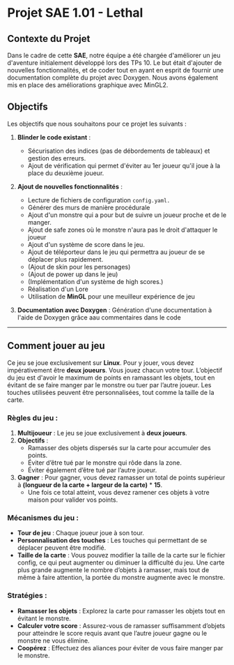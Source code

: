 # Projet SAE 1.01 - Lethal

## Contexte du Projet

Dans le cadre de cette **SAE**, notre équipe a été chargée d'améliorer un jeu d'aventure initialement développé lors des TPs 10. Le but était d'ajouter de nouvelles fonctionnalités, et de coder tout en ayant en esprit de fournir une documentation complète du projet avec Doxygen. Nous avons également mis en place des améliorations graphique avec MinGL2.

## Objectifs

Les objectifs que nous souhaitons pour ce projet les suivants :

1. **Blinder le code existant** : 
   - Sécurisation des indices (pas de débordements de tableaux) et gestion des erreurs.
   - Ajout de vérification qui permet d'éviter au 1er joueur qu'il joue à la place du deuxième joueur.
   
2. **Ajout de nouvelles fonctionnalités** :
   - Lecture de fichiers de configuration ```config.yaml.```
   - Générer des murs de manière procédurale
   - Ajout d'un monstre qui a pour but de suivre un joueur proche et de le manger.
   - Ajout de safe zones où le monstre n'aura pas le droit d'attaquer le joueur
   - Ajout d'un système de score dans le jeu.
   - Ajout de téléporteur dans le jeu qui permettra au joueur de se déplacer plus rapidement.
   - (Ajout de skin pour les personages)
   - (Ajout de power up dans le jeu)  
   - (Implémentation d'un système de high scores.)
   - Réalisation d'un Lore
   - Utilisation de **MinGL** pour une meuilleur expérience de jeu

3. **Documentation avec Doxygen** : Génération d'une documentation à l'aide de Doxygen grâce aau commentaires dans le code

---
## Comment jouer au jeu
Ce jeu se joue exclusivement sur **Linux**. Pour y jouer, vous devez impérativement être **deux joueurs**. Vous jouez chacun votre tour. L’objectif du jeu est d'avoir le maximum de points en ramassant les objets, tout en évitant de se faire manger par le monstre ou tuer par l’autre joueur. Les touches utilisées peuvent être personnalisées, tout comme la taille de la carte.

### Règles du jeu :
1. **Multijoueur** : Le jeu se joue exclusivement à **deux joueurs**.
2. **Objectifs** : 
   - Ramasser des objets dispersés sur la carte pour accumuler des points.
   - Éviter d’être tué par le monstre qui rôde dans la zone.
   - Éviter également d’être tué par l’autre joueur.
3. **Gagner** : Pour gagner, vous devez ramasser un total de points supérieur à **(longueur de la carte + largeur de la carte)** * **15**.
   - Une fois ce total atteint, vous devez ramener ces objets à votre maison pour valider vos points.

### Mécanismes du jeu :
- **Tour de jeu** : Chaque joueur joue à son tour.
- **Personnalisation des touches** : Les touches qui permettant de se déplacer peuvent être modifié.
- **Taille de la carte** : Vous pouvez modifier la taille de la carte sur le fichier config, ce qui peut augmenter ou diminuer la difficulté du jeu. Une carte plus grande augmente le nombre d’objets à ramasser, mais tout de même à faire attention, la portée du monstre augmente avec le monstre.

### Stratégies :
- **Ramasser les objets** : Explorez la carte pour ramasser les objets tout en évitant le monstre.
- **Calculer votre score** : Assurez-vous de ramasser suffisamment d’objets pour atteindre le score requis avant que l’autre joueur gagne ou le monstre ne vous élimine.
- **Coopérez** : Effectuez des aliances pour éviter de vous faire manger par le monstre.
